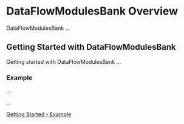 # DataFlowModulesBank Overview

DataFlowModulesBank ...

## Getting Started with DataFlowModulesBank

Getting started with DataFlowModulesBank ...

### Example

...

...

[Getting Started - Example](getting-started/example.md)
